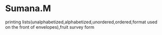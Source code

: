 # Sumana.M
printing lists(unalphabetized,alphabetized,unordered,ordered,format used on the front of envelopes),fruit survey form
